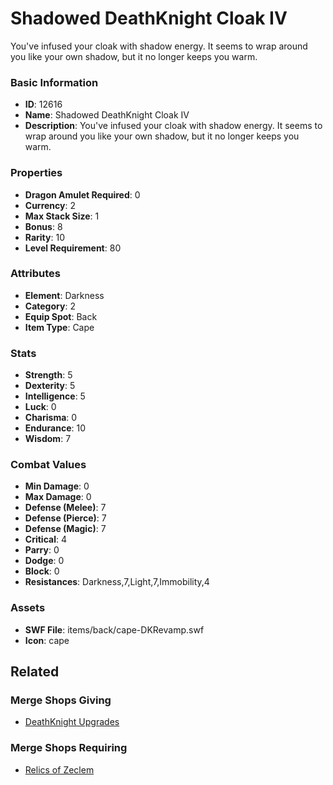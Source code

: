 # Shadowed DeathKnight Cloak IV

You've infused your cloak with shadow energy. It seems to wrap around you like your own shadow, but it no longer keeps you warm.

### Basic Information

- **ID**: 12616
- **Name**: Shadowed DeathKnight Cloak IV
- **Description**: You&#039;ve infused your cloak with shadow energy. It seems to wrap around you like your own shadow, but it no longer keeps you warm.

### Properties

- **Dragon Amulet Required**: 0
- **Currency**: 2
- **Max Stack Size**: 1
- **Bonus**: 8
- **Rarity**: 10
- **Level Requirement**: 80

### Attributes

- **Element**: Darkness
- **Category**: 2
- **Equip Spot**: Back
- **Item Type**: Cape

### Stats

- **Strength**: 5
- **Dexterity**: 5
- **Intelligence**: 5
- **Luck**: 0
- **Charisma**: 0
- **Endurance**: 10
- **Wisdom**: 7

### Combat Values

- **Min Damage**: 0
- **Max Damage**: 0
- **Defense (Melee)**: 7
- **Defense (Pierce)**: 7
- **Defense (Magic)**: 7
- **Critical**: 4
- **Parry**: 0
- **Dodge**: 0
- **Block**: 0
- **Resistances**: Darkness,7,Light,7,Immobility,4

### Assets

- **SWF File**: items/back/cape-DKRevamp.swf
- **Icon**: cape

## Related

### Merge Shops Giving

- [DeathKnight Upgrades](../merge-shops/210-deathknight-upgrades.md)

### Merge Shops Requiring

- [Relics of Zeclem](../merge-shops/341-relics-of-zeclem.md)

